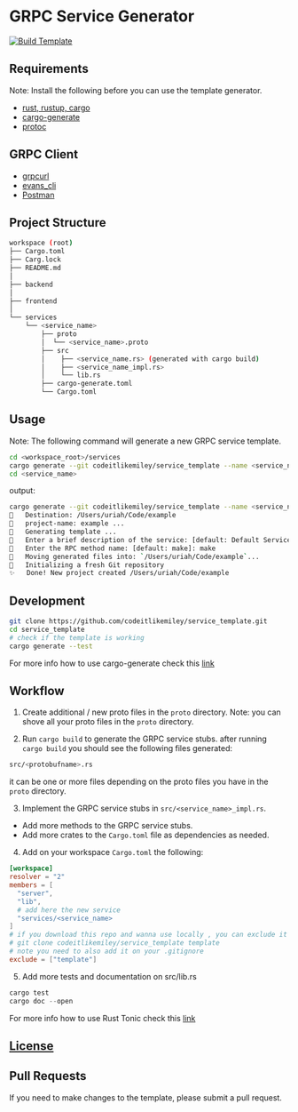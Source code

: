 # GRPC Service Generator

[![Build Template](https://github.com/codeitlikemiley/service_template/actions/workflows/build.yml/badge.svg)](https://github.com/codeitlikemiley/service_template/actions/workflows/build.yml)
## Requirements

Note: Install the following before you can use the template generator.

- [rust, rustup, cargo](https://www.rust-lang.org/tools/install)
- [cargo-generate](https://cargo-generate.github.io/cargo-generate/installation.html)
- [protoc](https://grpc.io/docs/protoc-installation/)

## GRPC Client

- [grpcurl](https://github.com/fullstorydev/grpcurl)
- [evans_cli](https://github.com/ktr0731/evans)
- [Postman](https://www.postman.com/downloads/)

## Project Structure

```sh
workspace (root)
├── Cargo.toml
├── Carg.lock
├── README.md
│
├── backend
│
├── frontend
│
└── services
    └── <service_name>
        ├── proto
        │  └── <service_name>.proto
        ├── src
        │    ├── <service_name.rs> (generated with cargo build)
        │    ├── <service_name_impl.rs>
        │    └── lib.rs
        ├── cargo-generate.toml
        └── Cargo.toml

```

## Usage

Note: The following command will generate a new GRPC service template.
```bash
cd <workspace_root>/services
cargo generate --git codeitlikemiley/service_template --name <service_name>
cd <service_name>
```

output:
```sh
cargo generate --git codeitlikemiley/service_template --name <service_name>
🔧   Destination: /Users/uriah/Code/example
🔧   project-name: example ...
🔧   Generating template ...
🤷   Enter a brief description of the service: [default: Default Service Description]: Default Service Description
🤷   Enter the RPC method name: [default: make]: make
🔧   Moving generated files into: `/Users/uriah/Code/example`...
🔧   Initializing a fresh Git repository
✨   Done! New project created /Users/uriah/Code/example
```

## Development

```bash
git clone https://github.com/codeitlikemiley/service_template.git
cd service_template
# check if the template is working
cargo generate --test
```

For more info how to use cargo-generate check this [link](https://cargo-generate.github.io/cargo-generate/usage.html)

## Workflow

1. Create additional / new proto files in the `proto` directory.
Note: you can shove all your proto files in the `proto` directory.

2. Run `cargo build` to generate the GRPC service stubs.
after running `cargo build` you should see the following files generated:

```sh
src/<protobufname>.rs
```
it can be one or more files depending on the proto files you have in the `proto` directory.

3. Implement the GRPC service stubs in `src/<service_name>_impl.rs`.

- Add more methods to the GRPC service stubs.
- Add more crates to the `Cargo.toml` file as dependencies as needed.

4. Add on your workspace `Cargo.toml` the following:

```toml
[workspace]
resolver = "2"
members = [
  "server",
  "lib",
  # add here the new service
  "services/<service_name>
]
# if you download this repo and wanna use locally , you can exclude it on the workspace
# git clone codeitlikemiley/service_template template
# note you need to also add it on your .gitignore
exclude = ["template"]
```

5. Add more  tests and documentation on src/lib.rs

```rust
cargo test
cargo doc --open
```

For more info how to use Rust Tonic check this [link](https://github.com/hyperium/tonic/blob/master/examples/helloworld-tutorial.md)


## [License](LICENSE)

## Pull Requests

If you need to make changes to the template, please submit a pull request.
